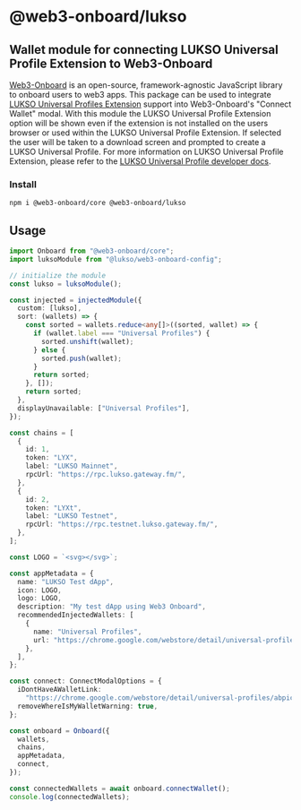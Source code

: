 # @web3-onboard/lukso

## Wallet module for connecting LUKSO Universal Profile Extension to Web3-Onboard

[Web3-Onboard](https://onboard.blocknative.com/) is an open-source, framework-agnostic JavaScript library to onboard users to web3 apps. This package can be used to integrate [LUKSO Universal Profiles Extension](https://chrome.google.com/webstore/detail/universal-profiles/abpickdkkbnbcoepogfhkhennhfhehfn?hl=en) support into Web3-Onboard's "Connect Wallet" modal. With this module the LUKSO Universal Profile Extension option will be shown even if the extension is not installed on the users browser or used within the LUKSO Universal Profile Extension. If selected the user will be taken to a download screen and prompted to create a LUKSO Universal Profile. For more information on LUKSO Universal Profile Extension, please refer to the [LUKSO Universal Profile developer docs](https://docs.lukso.tech/).

### Install

`npm i @web3-onboard/core @web3-onboard/lukso`

## Usage

```typescript
import Onboard from "@web3-onboard/core";
import luksoModule from "@lukso/web3-onboard-config";

// initialize the module
const lukso = luksoModule();

const injected = injectedModule({
  custom: [lukso],
  sort: (wallets) => {
    const sorted = wallets.reduce<any[]>((sorted, wallet) => {
      if (wallet.label === "Universal Profiles") {
        sorted.unshift(wallet);
      } else {
        sorted.push(wallet);
      }
      return sorted;
    }, []);
    return sorted;
  },
  displayUnavailable: ["Universal Profiles"],
});

const chains = [
  {
    id: 1,
    token: "LYX",
    label: "LUKSO Mainnet",
    rpcUrl: "https://rpc.lukso.gateway.fm/",
  },
  {
    id: 2,
    token: "LYXt",
    label: "LUKSO Testnet",
    rpcUrl: "https://rpc.testnet.lukso.gateway.fm/",
  },
];

const LOGO = `<svg></svg>`;

const appMetadata = {
  name: "LUKSO Test dApp",
  icon: LOGO,
  logo: LOGO,
  description: "My test dApp using Web3 Onboard",
  recommendedInjectedWallets: [
    {
      name: "Universal Profiles",
      url: "https://chrome.google.com/webstore/detail/universal-profiles/abpickdkkbnbcoepogfhkhennhfhehfn?hl=en",
    },
  ],
};

const connect: ConnectModalOptions = {
  iDontHaveAWalletLink:
    "https://chrome.google.com/webstore/detail/universal-profiles/abpickdkkbnbcoepogfhkhennhfhehfn?hl=en",
  removeWhereIsMyWalletWarning: true,
};

const onboard = Onboard({
  wallets,
  chains,
  appMetadata,
  connect,
});

const connectedWallets = await onboard.connectWallet();
console.log(connectedWallets);
```

